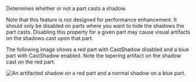 Determines whether or not a part casts a shadow.

Note that this feature is not designed for performance enhancement. It
should only be disabled on parts where you want to hide the shadows the
part casts. Disabling this property for a given part may cause visual
artifacts on the shadows cast upon that part.

The following image shows a red part with CastShadow disabled and a blue
part with CastShadow enabled. Note the tapering artifact on the shadow
cast on the red part.

![An artifacted shadow on a red part and a normal shadow on a blue
part.](https://prod.docsiteassets.roblox.com/assets/blt7fdf4da313fbba35/CastShadowArtifact.jpg)
